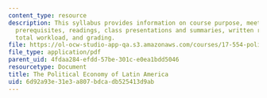 ```yaml
---
content_type: resource
description: This syllabus provides information on course purpose, meeting times,
  prerequisites, readings, class presentations and summaries, written requirements,
  total workload, and grading.
file: https://ol-ocw-studio-app-qa.s3.amazonaws.com/courses/17-554-political-economy-of-latin-america-fall-2002/6d92a93e31e3a807bdcadb525413d9ab_17554_syllabus.pdf
file_type: application/pdf
parent_uid: 4fdaa284-efdd-57be-301c-e0ea1bdd5046
resourcetype: Document
title: The Political Economy of Latin America
uid: 6d92a93e-31e3-a807-bdca-db525413d9ab
---
```

